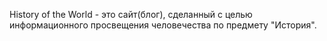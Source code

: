 History of the World - это сайт(блог), сделанный с целью информационного просвещения человечества по предмету "История".
